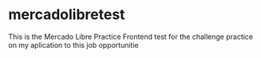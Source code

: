 # mercadolibretest
This is the Mercado Libre Practice Frontend test for the challenge practice on my aplication to this job opportunitie
